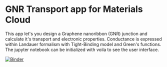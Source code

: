 # GNR Transport app for Materials Cloud

This app let's you design a Graphene nanoribbon (GNR) junction and calculate it's transport and electronic properties. Conductance is expressed within Landauer formalism with Tight-Binding model and Green's functions. The jupyter notebook can be initialized with voila to see the user interface.

[![Binder](https://mybinder.org/badge_logo.svg)](https://mybinder.org/v2/gh/KrisCer/Transport_app/master?filepath=%2Fvoila%2Frender%2FWeb_app_voila.ipynb)

